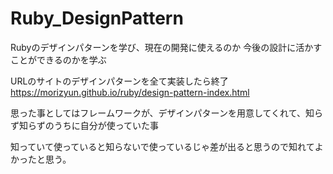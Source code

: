 # Ruby_DesignPattern
Rubyのデザインパターンを学び、現在の開発に使えるのか
今後の設計に活かすことができるのかを学ぶ

URLのサイトのデザインパターンを全て実装したら終了
https://morizyun.github.io/ruby/design-pattern-index.html

思った事としてはフレームワークが、デザインパターンを用意してくれて、知らず知らずのうちに自分が使っていた事

知っていて使っていると知らないで使っているじゃ差が出ると思うので知れてよかったと思う。
